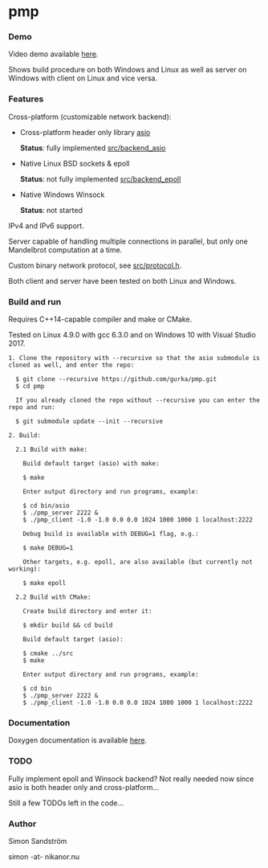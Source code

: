 # pmp
### Demo

Video demo available [here](https://youtu.be/hyFlIVzvFOA).

Shows build procedure on both Windows and Linux as well as server on Windows with client on Linux and vice versa.

### Features

Cross-platform (customizable network backend):
* Cross-platform header only library [asio](https://think-async.com/)
  
  **Status**: fully implemented [src/backend_asio](src/backend_asio)

* Native Linux BSD sockets & epoll
  
  **Status**: not fully implemented [src/backend_epoll](src/backend_epoll)

* Native Windows Winsock
  
  **Status**: not started

IPv4 and IPv6 support.

Server capable of handling multiple connections in parallel, but only one Mandelbrot computation at a time.

Custom binary network protocol, see [src/protocol.h](src/protocol.h).

Both client and server have been tested on both Linux and Windows.

### Build and run

Requires C++14-capable compiler and make or CMake.

Tested on Linux 4.9.0 with gcc 6.3.0 and on Windows 10 with Visual Studio 2017.

```
1. Clone the repository with --recursive so that the asio submodule is cloned as well, and enter the repo:

  $ git clone --recursive https://github.com/gurka/pmp.git
  $ cd pmp

  If you already cloned the repo without --recursive you can enter the repo and run:

  $ git submodule update --init --recursive

2. Build:

  2.1 Build with make:

    Build default target (asio) with make:

    $ make

    Enter output directory and run programs, example:

    $ cd bin/asio
    $ ./pmp_server 2222 &
    $ ./pmp_client -1.0 -1.0 0.0 0.0 1024 1000 1000 1 localhost:2222

    Debug build is available with DEBUG=1 flag, e.g.:

    $ make DEBUG=1

    Other targets, e.g. epoll, are also available (but currently not working):

    $ make epoll

  2.2 Build with CMake:

    Create build directory and enter it:

    $ mkdir build && cd build

    Build default target (asio):

    $ cmake ../src
    $ make

    Enter output directory and run programs, example:

    $ cd bin
    $ ./pmp_server 2222 &
    $ ./pmp_client -1.0 -1.0 0.0 0.0 1024 1000 1000 1 localhost:2222
```

### Documentation

Doxygen documentation is available [here](https://gurka.github.io/pmp/doxygen/html/index.html).

### TODO

Fully implement epoll and Winsock backend? Not really needed now since asio is both header only and cross-platform...

Still a few TODOs left in the code...

### Author
Simon Sandström

simon -at- nikanor.nu
